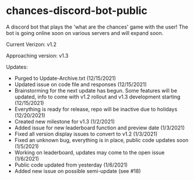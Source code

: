 # chances-discord-bot-public
A discord bot that plays the 'what are the chances' game with the user! The bot is going online soon on various servers and will expand soon.

Current Verizon: v1.2

Approaching version: v1.3

Updates:
- Purged to Update-Archive.txt (12/15/2021)
- Updated issue on code file and responses (12/15/2021)
- Brainstorming for the next update has begun. Some features will be updated, info to come with v1.2 rollout and v1.3 development starting (12/15/2021)
- Everything is ready for release, repo will be inactive due to holidays (12/20/2021)
- Created new milestone for v1.3 (1/2/2021)
- Added issue for new leaderboard function and preview date (1/3/2021)
- Fixed all version display issues to convert to v1.2 (1/3/2021)
- Fixed an unknown bug, everything is in place, public code updates soon (1/5/2021)
- Working on leaderboard, updates may come to the open issue (1/6/2021)
- Public code updated from yesterday (1/6/2021)
- Added new issue on possible semi-update (see #18)
